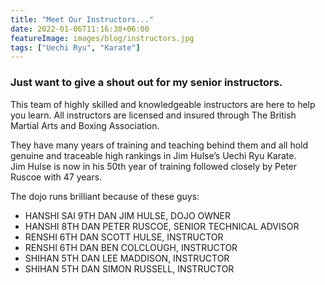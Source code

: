 ```yaml
---
title: "Meet Our Instructors..."
date: 2022-01-06T11:16:38+06:00
featureImage: images/blog/instructors.jpg
tags: ["Uechi Ryu", "Karate"]
---
```


### Just want to give a shout out for my senior instructors. 

This team of highly skilled and knowledgeable instructors are here to help you learn. All instructors are licensed and insured through The British Martial Arts and Boxing Association.

They have many years of training and teaching behind them and all hold genuine and traceable high rankings in Jim Hulse’s Uechi Ryu Karate.  
Jim Hulse is now in his 50th year of training followed closely by Peter Ruscoe with 47 years.

The dojo runs brilliant because of these guys:

- HANSHI SAI 9TH DAN JIM HULSE, DOJO OWNER
- HANSHI 8TH DAN PETER RUSCOE, SENIOR TECHNICAL ADVISOR
- RENSHI 6TH DAN SCOTT HULSE, INSTRUCTOR
- RENSHI 6TH DAN BEN COLCLOUGH, INSTRUCTOR
- SHIHAN 5TH DAN LEE MADDISON, INSTRUCTOR
- SHIHAN 5TH DAN SIMON RUSSELL, INSTRUCTOR
